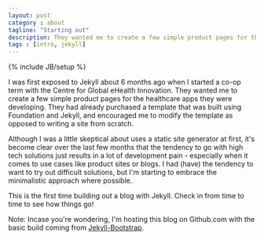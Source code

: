 ```yaml
---
layout: post
category : about
tagline: "Starting out"
description: They wanted me to create a few simple product pages for the healthcare apps they were developing.
tags : [intro, jekyll]
---
```

{% include JB/setup %}

I was first exposed to Jekyll about 6 months ago when I started a co-op term with the Centre for Global eHealth Innovation. They wanted me to create a few simple product pages for the healthcare apps they were developing. They had already purchased a template that was built using Foundation and Jekyll, and encouraged me to modify the template as opposed to writing a site from scratch.

Although I was a little skeptical about uses a static site generator at first, it's become clear over the last few months that the tendency to go with high tech solutions just results in a lot of development pain - especially when it comes to use cases like product sites or blogs. I had (have) the tendency to want to try out difficult solutions, but I'm starting to embrace the minimalistic approach where possible. 
<!--break-->
This is the first time building out a blog with Jekyll. Check in from time to time to see how things go!

Note: Incase you're wondering, I'm hosting this blog on Github.com with the basic build coming from <a href="http://jekyllbootstrap.com/" target="_blank">Jekyll-Bootstrap</a>.

